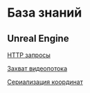 # База знаний

## Unreal Engine

[HTTP запросы](/ueHttpReq.md)

[Захват видеопотока](/ue5stream.md)

[Сериализация координат](/ueSerdeCoord.md)
